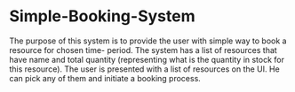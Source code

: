 # Simple-Booking-System
The purpose of this system is to provide the user with simple way to book a resource for chosen time- period. The system has a list of resources that have name and total quantity (representing what is the  quantity in stock for this resource). The user is presented with a list of resources on the UI. He can pick any of them and initiate a booking process.
